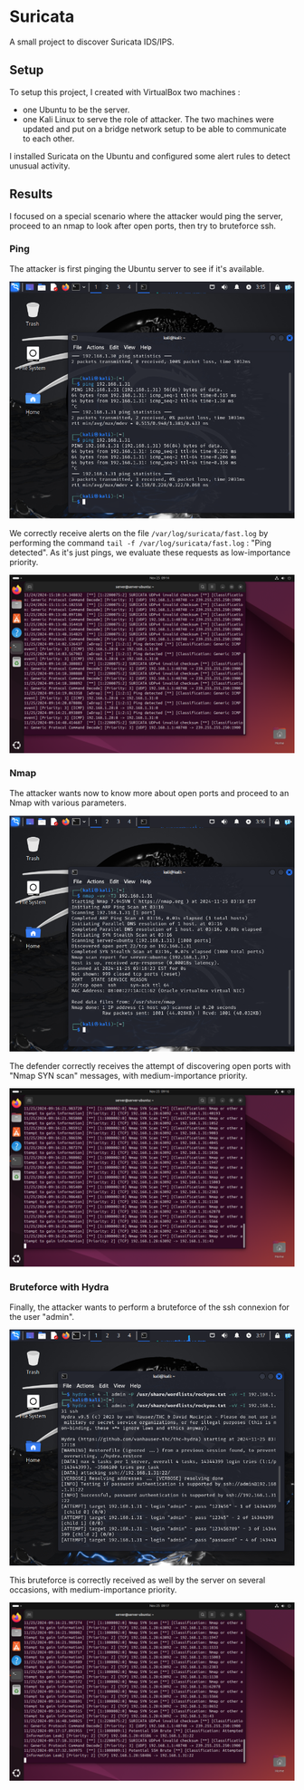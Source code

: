 # Suricata
A small project to discover Suricata IDS/IPS.

## Setup
To setup this project, I created with VirtualBox two machines : 
- one Ubuntu to be the server.
-  one Kali Linux to serve the role of attacker.
The two machines were updated and put on a bridge network setup to be able to communicate to each other.

I installed Suricata on the Ubuntu and configured some alert rules to detect unusual activity.

## Results
I focused on a special scenario where the attacker would ping the server, proceed to an nmap to look after open ports, then try to bruteforce ssh.

### Ping
The attacker is first pinging the Ubuntu server to see if it's available.

![](img/ping_attacker.PNG)


We correctly receive alerts on the file `/var/log/suricata/fast.log` by performing the command `tail -f /var/log/suricata/fast.log` : "Ping detected". As it's just pings, we evaluate these requests as low-importance priority.

![](img/ping.PNG)


### Nmap
The attacker wants now to know more about open ports and proceed to an Nmap with various parameters.

![](img/nmap_attacker.PNG)

The defender correctly receives the attempt of discovering open ports with "Nmap SYN scan" messages, with medium-importance priority.

![](img/nmap.PNG)

### Bruteforce with Hydra
Finally, the attacker wants to perform a bruteforce of the ssh connexion for the user "admin".

![](img/hydra_attacker.PNG)

This bruteforce is correctly received as well by the server on several occasions, with medium-importance priority.

![](img/hydra.PNG)

